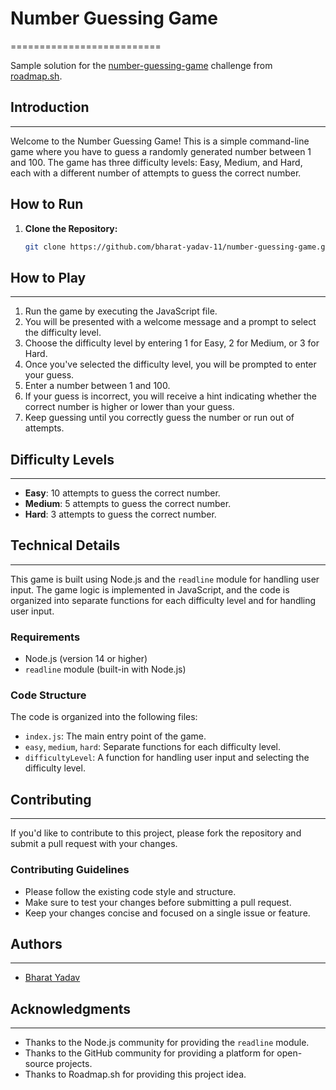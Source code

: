# Number Guessing Game
==========================

Sample solution for the [number-guessing-game](https://roadmap.sh/projects/number-guessing-game) challenge from [roadmap.sh](https://roadmap.sh).

## Introduction
---------------

Welcome to the Number Guessing Game! This is a simple command-line game where you have to guess a randomly generated number between 1 and 100. The game has three difficulty levels: Easy, Medium, and Hard, each with a different number of attempts to guess the correct number.

## How to Run

1. **Clone the Repository:**

   ```bash
   git clone https://github.com/bharat-yadav-11/number-guessing-game.git


## How to Play
--------------

1. Run the game by executing the JavaScript file.
2. You will be presented with a welcome message and a prompt to select the difficulty level.
3. Choose the difficulty level by entering 1 for Easy, 2 for Medium, or 3 for Hard.
4. Once you've selected the difficulty level, you will be prompted to enter your guess.
5. Enter a number between 1 and 100.
6. If your guess is incorrect, you will receive a hint indicating whether the correct number is higher or lower than your guess.
7. Keep guessing until you correctly guess the number or run out of attempts.

## Difficulty Levels
-------------------

* **Easy**: 10 attempts to guess the correct number.
* **Medium**: 5 attempts to guess the correct number.
* **Hard**: 3 attempts to guess the correct number.

## Technical Details
--------------------

This game is built using Node.js and the `readline` module for handling user input. The game logic is implemented in JavaScript, and the code is organized into separate functions for each difficulty level and for handling user input.

### Requirements

* Node.js (version 14 or higher)
* `readline` module (built-in with Node.js)

### Code Structure

The code is organized into the following files:

* `index.js`: The main entry point of the game.
* `easy`, `medium`, `hard`: Separate functions for each difficulty level.
* `difficultyLevel`: A function for handling user input and selecting the difficulty level.


## Contributing
--------------

If you'd like to contribute to this project, please fork the repository and submit a pull request with your changes.

### Contributing Guidelines

* Please follow the existing code style and structure.
* Make sure to test your changes before submitting a pull request.
* Keep your changes concise and focused on a single issue or feature.

## Authors
---------

* [Bharat Yadav](https://github.com/Bharat-Yadav-11)

## Acknowledgments
---------------

* Thanks to the Node.js community for providing the `readline` module.
* Thanks to the GitHub community for providing a platform for open-source projects.
* Thanks to Roadmap.sh for providing this project idea.